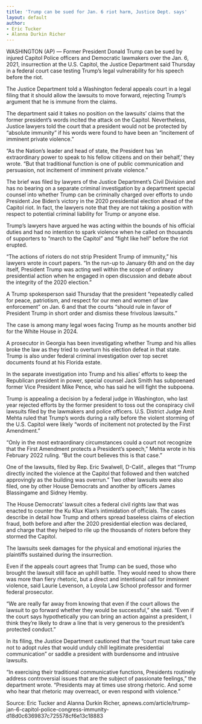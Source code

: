 ```yaml
---
title: 'Trump can be sued for Jan. 6 riot harm, Justice Dept. says'
layout: default
author:
- Eric Tucker
- Alanna Durkin Richer
---
```


WASHINGTON (AP) — Former President Donald Trump can be sued by injured Capitol Police officers and Democratic lawmakers over the Jan. 6, 2021, insurrection at the U.S. Capitol, the Justice Department said Thursday in a federal court case testing Trump’s legal vulnerability for his speech before the riot.

The Justice Department told a Washington federal appeals court in a legal filing that it should allow the lawsuits to move forward, rejecting Trump’s argument that he is immune from the claims.

The department said it takes no position on the lawsuits’ claims that the former president’s words incited the attack on the Capitol. Nevertheless, Justice lawyers told the court that a president would not be protected by “absolute immunity” if his words were found to have been an “incitement of imminent private violence.”

“As the Nation’s leader and head of state, the President has ‘an extraordinary power to speak to his fellow citizens and on their behalf,’ they wrote. “But that traditional function is one of public communication and persuasion, not incitement of imminent private violence.”

The brief was filed by lawyers of the Justice Department’s Civil Division and has no bearing on a separate criminal investigation by a department special counsel into whether Trump can be criminally charged over efforts to undo President Joe Biden’s victory in the 2020 presidential election ahead of the Capitol riot. In fact, the lawyers note that they are not taking a position with respect to potential criminal liability for Trump or anyone else.

Trump’s lawyers have argued he was acting within the bounds of his official duties and had no intention to spark violence when he called on thousands of supporters to “march to the Capitol” and “fight like hell” before the riot erupted.

“The actions of rioters do not strip President Trump of immunity,” his lawyers wrote in court papers. “In the run-up to January 6th and on the day itself, President Trump was acting well within the scope of ordinary presidential action when he engaged in open discussion and debate about the integrity of the 2020 election.”

A Trump spokesperson said Thursday that the president “repeatedly called for peace, patriotism, and respect for our men and women of law enforcement” on Jan. 6 and that the courts “should rule in favor of President Trump in short order and dismiss these frivolous lawsuits.”

The case is among many legal woes facing Trump as he mounts another bid for the White House in 2024.

A prosecutor in Georgia has been investigating whether Trump and his allies broke the law as they tried to overturn his election defeat in that state. Trump is also under federal criminal investigation over top secret documents found at his Florida estate.

In the separate investigation into Trump and his allies’ efforts to keep the Republican president in power, special counsel Jack Smith has subpoenaed former Vice President Mike Pence, who has said he will fight the subpoena.

Trump is appealing a decision by a federal judge in Washington, who last year rejected efforts by the former president to toss out the conspiracy civil lawsuits filed by the lawmakers and police officers. U.S. District Judge Amit Mehta ruled that Trump’s words during a rally before the violent storming of the U.S. Capitol were likely “words of incitement not protected by the First Amendment.”

“Only in the most extraordinary circumstances could a court not recognize that the First Amendment protects a President’s speech,” Mehta wrote in his February 2022 ruling. “But the court believes this is that case.”

One of the lawsuits, filed by Rep. Eric Swalwell, D-Calif., alleges that “Trump directly incited the violence at the Capitol that followed and then watched approvingly as the building was overrun.” Two other lawsuits were also filed, one by other House Democrats and another by officers James Blassingame and Sidney Hemby.

The House Democrats’ lawsuit cites a federal civil rights law that was enacted to counter the Ku Klux Klan’s intimidation of officials. The cases describe in detail how Trump and others spread baseless claims of election fraud, both before and after the 2020 presidential election was declared, and charge that they helped to rile up the thousands of rioters before they stormed the Capitol.

The lawsuits seek damages for the physical and emotional injuries the plaintiffs sustained during the insurrection.

Even if the appeals court agrees that Trump can be sued, those who brought the lawsuit still face an uphill battle. They would need to show there was more than fiery rhetoric, but a direct and intentional call for imminent violence, said Laurie Levenson, a Loyola Law School professor and former federal prosecutor.

“We are really far away from knowing that even if the court allows the lawsuit to go forward whether they would be successful,” she said. “Even if the court says hypothetically you can bring an action against a president, I think they’re likely to draw a line that is very generous to the president’s protected conduct.”

In its filing, the Justice Department cautioned that the “court must take care not to adopt rules that would unduly chill legitimate presidential communication” or saddle a president with burdensome and intrusive lawsuits.

“In exercising their traditional communicative functions, Presidents routinely address controversial issues that are the subject of passionate feelings,” the department wrote. “Presidents may at times use strong rhetoric. And some who hear that rhetoric may overreact, or even respond with violence.”

Source: Eric Tucker and Alanna Durkin Richer, apnews.com/article/trump-jan-6-capitol-police-congress-immunity-d18d0c6369837c725578cf6e13c18883
